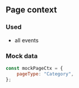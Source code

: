 ## Page context

### Used

-   all events

### Mock data

```javascript
const mockPageCtx = {
    pageType: "Category",
};
```
